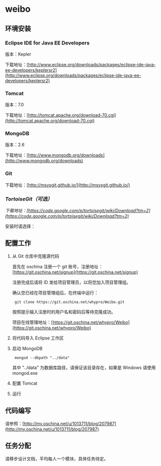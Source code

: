 weibo
=====

## 环境安装

### Eclipse IDE for Java EE Developers
版本：Kepler

下载地址：[http://www.eclipse.org/downloads/packages/eclipse-ide-java-ee-developers/keplersr2](http://www.eclipse.org/downloads/packages/eclipse-ide-java-ee-developers/keplersr2)

### Tomcat 
版本：7.0

下载地址：[http://tomcat.apache.org/download-70.cgi](http://tomcat.apache.org/download-70.cgi)

### MongoDB  
版本：2.6

下载地址：[http://www.mongodb.org/downloads](http://www.mongodb.org/downloads)

### Git
下载地址：[http://msysgit.github.io/](http://msysgit.github.io/)

### *TortoiseGit（可选）*
*下载地址：[https://code.google.com/p/tortoisegit/wiki/Download?tm=2](https://code.google.com/p/tortoisegit/wiki/Download?tm=2)*

安装时请选择：


## 配置工作
1. 从 Git 仓库中克隆源代码  

	首先在 oschina 注册一个 git 账号，注册地址：[https://git.oschina.net/signup](https://git.oschina.net/signup)
	
	注册完成后请将 ID 发给项目管理员，以将您加入项目管理组。

	确认您已经在项目管理组后，在终端中运行：

		git clone https://git.oschina.net/whypro/Weibo.git
	
	按照提示输入注册时的用户名和密码后等待克隆成功。

	项目在线管理地址：[https://git.oschina.net/whypro/Weibo](https://git.oschina.net/whypro/Weibo)

2. 将代码导入 Eclipse 工作区  
3. 启动 MongoDB

		mongod --dbpath "../data"
	
	其中 "../data" 为数据库路径，请保证该目录存在，如果是 Windows 请使用 mongod.exe

4. 配置 Tomcat
5. 运行

## 代码编写
请参照：[http://my.oschina.net/u/1013711/blog/207987](http://my.oschina.net/u/1013711/blog/207987)

## 任务分配
请移步设计文档，平均每人一个模块，具体任务待定。

